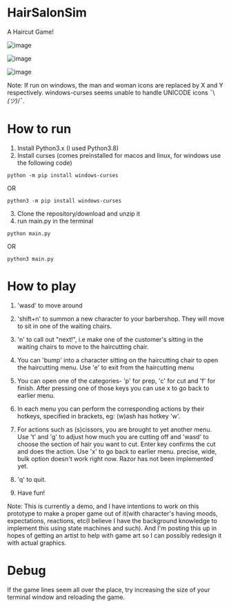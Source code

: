 # HairSalonSim
A Haircut Game!

![image](https://github.com/marktrak98/HairSalonSim/assets/59167428/a58dec90-04fb-4e32-94e9-ad07b8527d89)

![image](https://github.com/marktrak98/HairSalonSim/assets/59167428/af9494ee-6ebb-4807-92ba-d0211bea6355)

![image](https://github.com/marktrak98/HairSalonSim/assets/59167428/db15a468-079c-4590-9b08-54fca1761876)

Note: If run on windows, the man and woman icons are replaced by X and Y respectively. windows-curses seems unable to handle UNICODE icons ¯\\_(ツ)_/¯.

# How to run

1) Install Python3.x (I used Python3.8)
2) Install curses (comes preinstalled for macos and linux, for windows use the following code)

`python -m pip install windows-curses`

OR 

`python3 -m pip install windows-curses`

3) Clone the repository/download and unzip it
4) run main.py in the terminal
   
`python main.py`

OR

`python3 main.py`

# How to play
1) 'wasd' to move around

2) 'shift+n' to summon a new character to your barbershop. They will move to sit in one of the waiting chairs.
   
4) 'n' to call out "next!", i.e make one of the customer's sitting in the waiting chairs to move to the haircutting chair.
   
6) You can 'bump' into a character sitting on the haircutting chair to open the haircutting menu. Use 'e' to exit from the haircutting menu
   
8) You can open one of the categories- 'p' for prep, 'c' for cut and 'f' for finish. After pressing one of those keys you can use x to go back to earlier menu.
   
10) In each menu you can perform the corresponding actions by their hotkeys, specified in brackets, eg: (w)ash has hotkey 'w'.
    
12) For actions such as (s)cissors, you are brought to yet another menu. Use 't' and 'g' to adjust how much you are cutting off and 'wasd' to choose the section of hair you want to cut. Enter key confirms the cut and does the action. Use 'x' to go back to earlier menu. precise, wide, bulk option doesn't work right now. Razor has not been implemented yet.

13) 'q' to quit.
    
14) Have fun!


Note: This is currently a demo, and I have intentions to work on this prototype to make a proper game out of it(with character's having moods, expectations, reactions, etc(I believe I have the background knowledge to implement this using state machines and such). And I'm posting this up in hopes of getting an artist to help with game art so I can possibly redesign it with actual graphics.


# Debug
If the game lines seem all over the place, try increasing the size of your terminal window and reloading the game.
